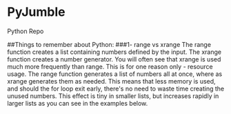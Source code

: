 # PyJumble
Python Repo

##Things to remember about Python:
###1- range vs xrange
The range function creates a list containing numbers defined by the input. The xrange function creates a number generator. You will often see that xrange is used much more frequently than range. This is for one reason only - resource usage. The range     function generates a list of numbers all at once, where as xrange generates them as needed. This means that less memory is      used, and should the for loop exit early, there's no need to waste time creating the unused numbers. This effect is tiny in     smaller lists, but increases rapidly in larger lists as you can see in the examples below.
